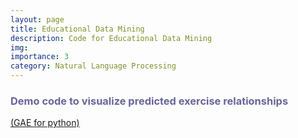 ```yaml
---
layout: page
title: Educational Data Mining
description: Code for Educational Data Mining
img: 
importance: 3
category: Natural Language Processing
---
```


<p>
    <h3 style="text-align: left; color: #666699">Demo code to visualize predicted exercise relationships</h3><a href="">(GAE for python)</a>
</p>